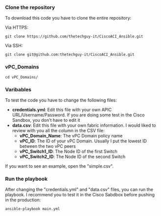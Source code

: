 ### Clone the repository

To download this code you have to clone the entire repository:

Via HTTPS:

```
git clone https://github.com/thetechguy-it/CiscoACI_Ansible.git
```

Via SSH:

```
git clone git@github.com:thetechguy-it/CiscoACI_Ansible.git
```

### vPC_Domains

```
cd vPC_Domains/
```


### Varibables
To test the code you have to change the following files:   
- **credentials.yml**: Edit this file with your own APIC URL/Username/Password. If you are doing some test in the Cisco Sandbox, you don't have to edit it
- **data.csv**: Edit this file with your own fabric information. I would liked to review with you all the column in the CSV file:
    - **vPC_Domain_Name**: The vPC Domain policy name
    - **vPC_ID**: The ID of your vPC Domain. Usually I put the lowest ID between the two vPC peers
    - **vPC_Switch1_ID**: The Node ID of the first Switch
    - **vPC_Switch2_ID**: The Node ID of the second Switch

If you want to see an example, open the "simple.csv".

### Run the playbook

After changing the "credentials.yml" and "data.csv" files, you can run the playbook. I recommend you to test it in the Cisco Sabdbox before pushing in the production:

```
ansible-playbook main.yml
```

